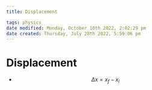 ```yaml
---
title: Displacement

tags: physics
date modified: Monday, October 10th 2022, 2:02:29 pm
date created: Thursday, July 28th 2022, 5:59:06 pm
---
```


# Displacement
- $$\Delta x = x_{f}-x_{i}$$

